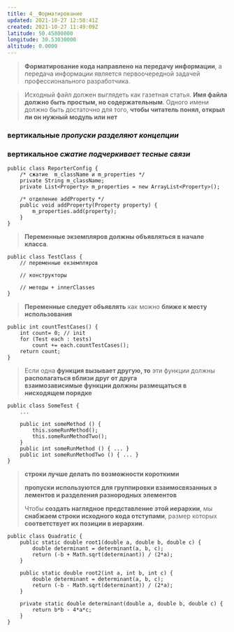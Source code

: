 ```yaml
---
title: 4__Форматирование
updated: 2021-10-27 12:50:41Z
created: 2021-10-27 11:49:09Z
latitude: 50.45800000
longitude: 30.53030000
altitude: 0.0000
---
```


> **Форматирование кода направлено на передачу
информации**, а передача информации является первоочередной задачей профессионального разработчика.

> Исходный файл должен выглядеть как газетная статья. **Имя файла должно быть простым, но содержательным**. Одного имени должно быть достаточно для того, **чтобы читатель понял, открыл ли он нужный модуль или нет**

### вертикальные *пропуски разделяют концепции*
### вертикальное *сжатие подчеркивает тесные связи*
```
public class ReporterConfig {
	/* сжатие  m_className и m_properties */
	private String m_className;
	private List<Property> m_properties = new ArrayList<Property>();
	
	/* отделение addProperty */
	public void addProperty(Property property) {
		m_properties.add(property);
	}
}
```

> **Переменные экземпляров должны объявляться в начале класса**.
```
public class TestClass {
	// переменные екземпляров
	
	// конструкторы
	
	// методы + innerClasses
}
```
> **Переменные следует объявлять** как можно **ближе к месту использования**<br>
```
public int countTestCases() {
	int count= 0; // init
	for (Test each : tests)
		count += each.countTestCases();
	return count;
}
```
> Если одна **функция вызывает другую, то** эти функции должны **располагаться вблизи друг от друга**<br>
> **взаимозависимые функции должны размещаться в нисходящем порядке**

```
public class SomeTest {
	...
	
	public int someMethod () {
		this.someRunMethod();
		this.someRunMethodTwo();
	}
	public int someRunMethod () { ... }
	public int someRunMethodTwo () { ... }
}
```
> **строки лучше делать по возможности короткими**<br>
> 
> **пропуски используются для группировки взаимосвязанных э лементов и разделения разнородных элементов**<br>
> 
> Чтобы **создать наглядное представление этой иерархии**, мы **снабжаем строки исходного кода отступами**, размер которых **соответствует их позиции в иерархии**.
> 
```
public class Quadratic {
	public static double root1(double a, double b, double c) {
		double determinant = determinant(a, b, c);
		return (-b + Math.sqrt(determinant)) / (2*a);
	}

	public static double root2(int a, int b, int c) {
		double determinant = determinant(a, b, c);
		return (-b - Math.sqrt(determinant)) / (2*a);
	}

	private static double determinant(double a, double b, double c) {
		return b*b - 4*a*c;
	}
}
```

